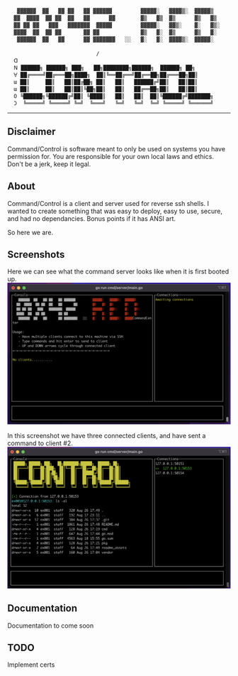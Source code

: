 ```
   ▓▓▓▓▓▓  ▓▓   ▓▓ ▓▓   ▓▓ ▓▓▓▓▓▓         ▓▓▓▓▓░   ▓▓▓▓▒░  ▓▓▓▓▓▒
  ▓▓  ▓▓▓▓  ▓▓ ▓▓  ▓▓   ▓▓      ▓▓        ▓▒   ▓▒  ▓▒      ▓▒   ▓▒
  ▓▓ ▓▓ ▓▓   ▓▓▓   ▓▓▓▓▓▓▓  ▓▓▓▓▓         ▓▓▓▓▓░   ▓▓▒░    ▓░   ▓▒░
  ▓▓▓▓  ▓▓  ▓▓ ▓▓       ▓▓ ▓▓             ▓▒   ▓░  ▓▒      ▓▒   ▓░
   ▓▓▓▓▓▓  ▓▓   ▓▓      ▓▓ ▓▓▓▓▓▓▓   ░░   ▓░   ▓░  ▓▓▓▓▒░  ▓▓▓▓▓░

                            /
  ꓷ
  ꓠ ██████╗ ██████╗ ███╗   ██╗████████╗██████╗  ██████╗ ██╗      
  ꓯ ██╔════╝██╔═══██╗████╗  ██║╚══██╔══╝██╔══██╗██╔═══██╗██║     
  ɯ ██║     ██║   ██║██╔██╗ ██║   ██║   ██████╔╝██║   ██║██║      
  ɯ ██║     ██║   ██║██║╚██╗██║   ██║   ██╔══██╗██║   ██║██║     
  O ╚██████╗╚██████╔╝██║ ╚████║   ██║   ██║  ██║╚██████╔╝███████╗
  Ɔ  ╚═════╝ ╚═════╝ ╚═╝  ╚═══╝   ╚═╝   ╚═╝  ╚═╝ ╚═════╝ ╚══════╝
```
---

## Disclaimer
Command/Control is software meant to only be used on systems you have permission for.  You are responsible for your own local laws and ethics.  Don't be a jerk, keep it legal.

## About
Command/Control is a client and server used for reverse ssh shells.  I wanted to create something that was easy to deploy, easy to use, secure, and had no dependancies.  Bonus points if it has ANSI art.

So here we are.


## Screenshots
Here we can see what the command server looks like when it is first booted up.
<img src="readme_assets/control-idle.png" alt="Command/Control with the idle screen" width=600>

In this screenshot we have three connected clients, and have sent a command to client #2.
<img src="readme_assets/control-with-clients.png" alt="Command/Control with several clients connected" width=600>


## Documentation
Documentation to come soon


## TODO
Implement certs
